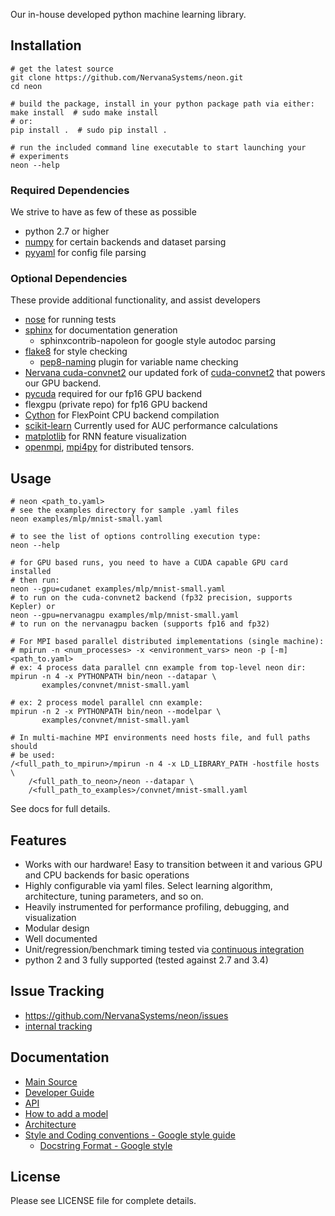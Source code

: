 Our in-house developed python machine learning library.

## Installation ##

    # get the latest source
    git clone https://github.com/NervanaSystems/neon.git
    cd neon

    # build the package, install in your python package path via either:
    make install  # sudo make install
    # or:
    pip install .  # sudo pip install .

    # run the included command line executable to start launching your
    # experiments
    neon --help


### Required Dependencies ###
We strive to have as few of these as possible
* python 2.7 or higher
* [numpy](http://www.numpy.org/) for certain backends and dataset parsing
* [pyyaml](http://pyyaml.org/) for config file parsing

### Optional Dependencies ###
These provide additional functionality, and assist developers
* [nose](https://nose.readthedocs.org/en/latest/) for running tests
* [sphinx](http://sphinx-doc.org/) for documentation generation
  * sphinxcontrib-napoleon for google style autodoc parsing
* [flake8](https://flake8.readthedocs.org/) for style checking
  * [pep8-naming](https://pypi.python.org/pypi/pep8-naming) plugin for variable
    name checking
* [Nervana cuda-convnet2](http://github.com/NervanaSystems/cuda-convnet2/)
  our updated fork of [cuda-convnet2](https://code.google.com/p/cuda-convnet2/)
  that powers our GPU backend.
* [pycuda](http://mathema.tician.de/software/pycuda/) required for our fp16 GPU
  backend
* flexgpu (private repo) for fp16 GPU backend
* [Cython](http://cython.org/) for FlexPoint CPU backend compilation
* [scikit-learn](http://scikit-learn.org) Currently used for AUC performance
  calculations
* [matplotlib](http://matplotlib.org) for RNN feature visualization
* [openmpi](http://www.open-mpi.org), [mpi4py](http://mpi4py.scipy.org) for
  distributed tensors.


## Usage ##

    # neon <path_to.yaml>
    # see the examples directory for sample .yaml files
    neon examples/mlp/mnist-small.yaml

    # to see the list of options controlling execution type:
    neon --help

    # for GPU based runs, you need to have a CUDA capable GPU card installed
    # then run:
    neon --gpu=cudanet examples/mlp/mnist-small.yaml
    # to run on the cuda-convnet2 backend (fp32 precision, supports Kepler) or
    neon --gpu=nervanagpu examples/mlp/mnist-small.yaml
    # to run on the nervanagpu backen (supports fp16 and fp32)

    # For MPI based parallel distributed implementations (single machine):
    # mpirun -n <num_processes> -x <environment_vars> neon -p [-m] <path_to.yaml>
    # ex: 4 process data parallel cnn example from top-level neon dir:
    mpirun -n 4 -x PYTHONPATH bin/neon --datapar \
           examples/convnet/mnist-small.yaml

    # ex: 2 process model parallel cnn example:
    mpirun -n 2 -x PYTHONPATH bin/neon --modelpar \
           examples/convnet/mnist-small.yaml

    # In multi-machine MPI environments need hosts file, and full paths should
    # be used:
    /<full_path_to_mpirun>/mpirun -n 4 -x LD_LIBRARY_PATH -hostfile hosts \
        /<full_path_to_neon>/neon --datapar \
        /<full_path_to_examples>/convnet/mnist-small.yaml

See docs for full details.

## Features ##
* Works with our hardware!  Easy to transition between it and various GPU and
  CPU backends for basic operations
* Highly configurable via yaml files.  Select learning algorithm, architecture,
  tuning parameters, and so on.
* Heavily instrumented for performance profiling, debugging, and visualization
* Modular design
* Well documented
* Unit/regression/benchmark timing tested via
  [continuous integration](http://gitlab.localdomain:82)
* python 2 and 3 fully supported (tested against 2.7 and 3.4)


## Issue Tracking ##
* https://github.com/NervanaSystems/neon/issues
* [internal tracking](http://nervanasys.atlassian.net/browse/MYL)


## Documentation ##
* [Main Source](http://framework.nervanasys.com/docs/latest)
* [Developer Guide](http://framework.nervanasys.com/docs/latest/developing_neon.html)
* [API](http://framework.nervanasys.com/docs/latest/api.html)
* [How to add a model](https://sites.google.com/a/nervanasys.com/wiki/algorithms/neon/how-to-write-a-mylearn-model)
* [Architecture](https://framework.nervanasys.com/docs/latest/developing_neon.html#architecture)
* [Style and Coding conventions - Google style guide](http://google-styleguide.googlecode.com/svn/trunk/pyguide.html)
   * [Docstring Format - Google style](http://sphinx-doc.org/latest/ext/example_google.html#example-google)


## License ##

Please see LICENSE file for complete details.

